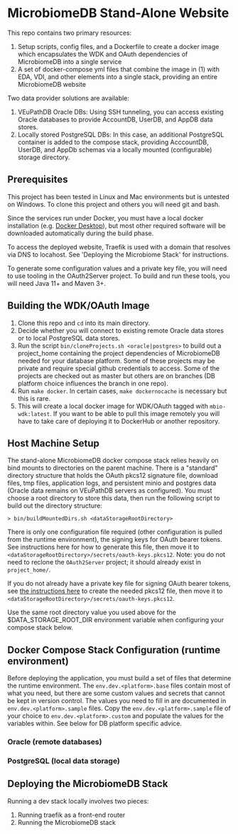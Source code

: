 # MicrobiomeDB Stand-Alone Website

This repo contains two primary resources:
1. Setup scripts, config files, and a Dockerfile to create a docker image which encapsulates the WDK and OAuth dependencies of MicrobiomeDB into a single service
2. A set of docker-compose yml files that combine the image in (1) with EDA, VDI, and other elements into a single stack, providing an entire MicrobiomeDB website

Two data provider solutions are available:
1. VEuPathDB Oracle DBs: Using SSH tunneling, you can access existing Oracle databases to provide AccountDB, UserDB, and AppDB data stores.
2. Locally stored PostgreSQL DBs: In this case, an additional PostgreSQL container is added to the compose stack, providing AcccountDB, UserDB, and AppDb schemas via a locally mounted (configurable) storage directory.

## Prerequisites

This project has been tested in Linux and Mac environments but is untested on Windows.  To clone this project and others you will need git and bash.

Since the services run under Docker, you must have a local docker installation (e.g. [Docker Desktop](https://www.docker.com/products/docker-desktop)), but most other required software will be downloaded automatically during the build phase.

To access the deployed website, Traefik is used with a domain that resolves via DNS to locahost.  See 'Deploying the Microbiome Stack' for instructions.

To generate some configuration values and a private key file, you will need to use tooling in the OAuth2Server project.  To build and run these tools, you will need Java 11+ and Maven 3+.

## Building the WDK/OAuth Image

1. Clone this repo and `cd` into its main directory.
2. Decide whether you will connect to existing remote Oracle data stores or to local PostgreSQL data stores.
3. Run the script `bin/cloneProjects.sh <oracle|postgres>` to build out a project_home containing the project dependencies of MicrobiomeDB needed for your database platform.  Some of these projects may be private and require special github credentials to access.  Some of the projects are checked out as master but others are on branches (DB platform choice influences the branch in one repo).
4. Run `make docker`.  In certain cases, `make dockernocache` is necessary but this is rare.
5. This will create a local docker image for WDK/OAuth tagged with `mbio-wdk:latest`.  If you want to be able to pull this image remotely you will have to take care of deploying it to DockerHub or another repository.

## Host Machine Setup

The stand-alone MicrobiomeDB docker compose stack relies heavily on bind mounts to directories on the parent machine.  There is a "standard" directory structure that holds the OAuth pkcs12 signature file, download files, tmp files, application logs, and persistent minio and postgres data (Oracle data remains on VEuPathDB servers as configured).  You must choose a root directory to store this data, then run the following script to build out the directory structure:

```
> bin/buildMountedDirs.sh <dataStorageRootDirectory>
```

There is only one configuration file required (other configuration is pulled from the runtime environment), the signing keys for OAuth bearer tokens.  See instructions here for how to generate this file, then move it to `<dataStorageRootDirectory>/secrets/oauth-keys.pkcs12`.  Note: you do not need to reclone the `OAuth2Server` project; it should already exist in `project_home/`.

If you do not already have a private key file for signing OAuth bearer tokens, see [the instructions here](https://github.com/VEuPathDB/OAuth2Server?tab=readme-ov-file#generating-private-keys-for-signing-bearer-tokens) to create the needed pkcs12 file, then move it to `<dataStorageRootDirectory>/secrets/oauth-keys.pkcs12`.

Use the same root directory value you used above for the $DATA_STORAGE_ROOT_DIR environment variable when configuring your compose stack below.

## Docker Compose Stack Configuration (runtime environment)

Before deploying the application, you must build a set of files that determine the runtime environment.  The `env.dev.<platform>.base` files contain most of what you need, but there are some custom values and secrets that cannot be kept in version control.  The values you need to fill in are documented in `env.dev.<platform>.sample` files.  Copy the `env.dev.<platform>.sample` file of your choice to `env.dev.<platform>.custom` and populate the values for the variables within.  See below for DB platform specific advice.

### Oracle (remote databases)

### PostgreSQL (local data storage)

## Deploying the MicrobiomeDB Stack

Running a dev stack locally involves two pieces:
1. Running traefik as a front-end router
2. Running the MicrobiomeDB stack

